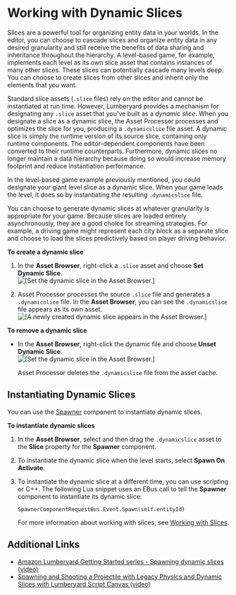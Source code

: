 # Working with Dynamic Slices<a name="dynamic-slices-what-is"></a>

Slices are a powerful tool for organizing entity data in your worlds\. In the editor, you can choose to cascade slices and organize entity data in any desired granularity and still receive the benefits of data sharing and inheritance throughout the hierarchy\. A level\-based game, for example, implements each level as its own slice asset that contains instances of many other slices\. These slices can potentially cascade many levels deep\. You can choose to create slices from other slices and inherit only the elements that you want\. 

Standard slice assets \(`.slice` files\) rely on the editor and cannot be instantiated at run time\. However, Lumberyard provides a mechanism for designating any `.slice` asset that you've built as a *dynamic slice*\. When you designate a slice as a dynamic slice, the Asset Processor processes and optimizes the slice for you, producing a `.dynamicslice` file asset\. A dynamic slice is simply the runtime version of its source slice, containing only runtime components\. The editor\-dependent components have been converted to their runtime counterparts\. Furthermore, dynamic slices no longer maintain a data hierarchy because doing so would increase memory footprint and reduce instantiation performance\. 

In the level\-based game example previously mentioned, you could designate your giant level slice as a dynamic slice\. When your game loads the level, it does so by instantiating the resulting `.dynamicslice` file\. 

You can choose to generate dynamic slices at whatever granularity is appropriate for your game\. Because slices are loaded entirely asynchronously, they are a good choice for streaming strategies\. For example, a driving game might represent each city block as a separate slice and choose to load the slices predictively based on player driving behavior\. 

**To create a dynamic slice**

1. In the **Asset Browser**, right\-click a `.slice` asset and choose **Set Dynamic Slice**\.  
![\[Set the dynamic slice in the Asset Browser.\]](http://docs.aws.amazon.com/lumberyard/latest/userguide/images/dynamic-slices-set-dynamic-flag.png)

1. Asset Processor processes the source `.slice` file and generates a `.dynamicslice` file\. In the **Asset Browser**, you can see the `.dynamicslice` file appears as its own asset\.  
![\[A newly created dynamic slice appears in the Asset Browser.\]](http://docs.aws.amazon.com/lumberyard/latest/userguide/images/dynamic-slices-dynamic-flag-set.png)

**To remove a dynamic slice**
+ In the **Asset Browser**, right\-click the dynamic file and choose **Unset Dynamic Slice**\.  
![\[Set the dynamic slice in the Asset Browser.\]](http://docs.aws.amazon.com/lumberyard/latest/userguide/images/dynamic-slices-unset-dynamic-flag.png)

  Asset Processor deletes the `.dynamicslice` file from the asset cache\.

## Instantiating Dynamic Slices<a name="dynamic-slices-how-to-instantiate"></a>

You can use the [Spawner](component-spawner.md) component to instantiate dynamic slices\. 

**To instantiate dynamic slices**

1. In the **Asset Browser**, select and then drag the `.dynamicslice` asset to the **Slice** property for the **Spawner** component\. 

1. To instantiate the dynamic slice when the level starts, select **Spawn On Activate**\.

1. To instantiate the dynamic slice at a different time, you can use scripting or C\+\+\. The following Lua snippet uses an EBus call to tell the **Spawner** component to instantiate its dynamic slice: 

   ```
   SpawnerComponentRequestBus.Event.Spawn(self.entityId)
   ```

   For more information about working with slices, see [Working with Slices](component-slices.md)\.

## Additional Links<a name="dynamic-slices-additional-links"></a>
+ [ Amazon Lumberyard Getting Started series \- Spawning dynamic slices \(video\)](https://www.youtube.com/watch?v=ERL4sqSXpMA&feature=youtu.be&t=1142)
+ [ Spawning and Shooting a Projectile with Legacy Physics and Dynamic Slices with Lumberyard Script Canvas \(video\)](https://www.youtube.com/watch?v=u_OwrFTLQfY&feature=youtu.be&t=320)